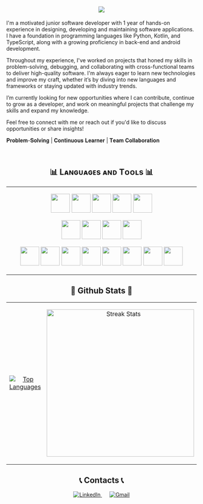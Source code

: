 <h1 align="center">
    <img src="https://readme-typing-svg.herokuapp.com/?font=Righteous&size=35&center=true&vCenter=true&width=500&height=70&duration=4000&lines=Hi+There!+👋;+I'm+André+Casal!;" />
</h1>

<p align="left">
  
I'm a motivated junior software developer with 1 year of hands-on experience in designing, developing and maintaining software applications. I have a foundation in programming languages like Python, Kotlin, and TypeScript, along with a growing proficiency in back-end and android development.

Throughout my experience, I've worked on projects that honed my skills in problem-solving, debugging, and collaborating with cross-functional teams to deliver high-quality software. I'm always eager to learn new technologies and improve my craft, whether it’s by diving into new languages and frameworks or staying updated with industry trends.

I’m currently looking for new opportunities where I can contribute, continue to grow as a developer, and work on meaningful projects that challenge my skills and expand my knowledge.

Feel free to connect with me or reach out if you'd like to discuss opportunities or share insights!

𝐏𝐫𝐨𝐛𝐥𝐞𝐦-𝐒𝐨𝐥𝐯𝐢𝐧𝐠 | 𝐂𝐨𝐧𝐭𝐢𝐧𝐮𝐨𝐮𝐬 𝐋𝐞𝐚𝐫𝐧𝐞𝐫 | 𝐓𝐞𝐚𝐦 𝐂𝐨𝐥𝐥𝐚𝐛𝐨𝐫𝐚𝐭𝐢𝐨𝐧

</p>

<br>

<h2 align="center">📊 Lᴀɴɢᴜᴀɢᴇs ᴀɴᴅ Tᴏᴏʟs 📊</h2>

<table align="center" width="100%">
  <tr>
  <td width="60%">
    <p align="center">
      <img width="50px" src="https://skillicons.dev/icons?i=kotlin" />
      <img width="50px" src="https://skillicons.dev/icons?i=python" />
      <img width="50px" src="https://skillicons.dev/icons?i=typescript" />
      <img width="50px" src="https://skillicons.dev/icons?i=javascript" />
      <img width="50px" src="https://skillicons.dev/icons?i=cpp" />
    </p>
    <p align="center">
    <img width="50px" src="https://skillicons.dev/icons?i=flask" />
      <img width="50px" src="https://skillicons.dev/icons?i=nodejs" />
      <img width="50px" src="https://skillicons.dev/icons?i=nestjs" />
      <img width="50px" src="https://skillicons.dev/icons?i=prisma" />
    </p>
    <p align="center">
      <img width="50px" src="https://skillicons.dev/icons?i=postgres" />
      <img width="50px" src="https://skillicons.dev/icons?i=mysql" />
      <img width="50px" src="https://skillicons.dev/icons?i=mongodb" />
      <img width="50px" src="https://skillicons.dev/icons?i=git" />
      <img width="50px" src="https://skillicons.dev/icons?i=docker" />
      <img width="50px" src="https://skillicons.dev/icons?i=postman" />
      <img width="50px" src="https://skillicons.dev/icons?i=vscode" />
      <img width="50px" src="https://skillicons.dev/icons?i=gitlab" />
    </p>
  </td>
  </tr>
</table>

<h2 align="center"> 🔢 Github Stats 🔢 </h2>

<div align="center">
  <table>
    <tr>
      <td>
        <p align="center">
          <a href="https://github.com/andrecasal00">
            <img align="center" src="https://github-readme-stats.vercel.app/api/top-langs/?username=andrecasal00&langs_count=8&layout=compact&theme=holi" alt="Top Languages" />
          </a>
        </p>
      </td>
      <td>
        <p align="center">
          <a href="https://github.com/andrecasal00">
            <img width=390 src="https://streak-stats.demolab.com/?user=andrecasal00&count_private=true&theme=react&border_radius=10" alt="Streak Stats"/>
          </a>
        </p>
      </td>
    </tr>
  </table>
</div>

<h2 align="center"> 📞 Contacts 📞 </h2>

<div align="center">
  <a href="https://www.linkedin.com/in/andrecasal00/" target="_blank" style="margin-right: 20px;">
    <img src="https://img.shields.io/badge/linkedin-%231E77B5.svg?&style=for-the-badge&logo=linkedin&logoColor=white" alt="LinkedIn" />
  </a>
  
  <a href="mailto:casal.andre00@gmail.com" target="_blank">
    <img src="https://img.shields.io/badge/Gmail-333333?style=for-the-badge&logo=gmail&logoColor=red" alt="Gmail" />
  </a>
</div>
